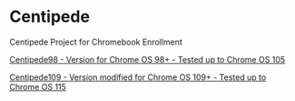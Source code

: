 # Centipede
Centipede Project for Chromebook Enrollment

[Centipede98 - Version for Chrome OS 98+ - Tested up to Chrome OS 105](https://github.com/mecfiremike/Centipede/blob/main/Centipede109)

[Centipede109 - Version modified for Chrome OS 109+ - Tested up to Chrome OS 115](https://github.com/mecfiremike/Centipede/blob/main/Centipede98)
